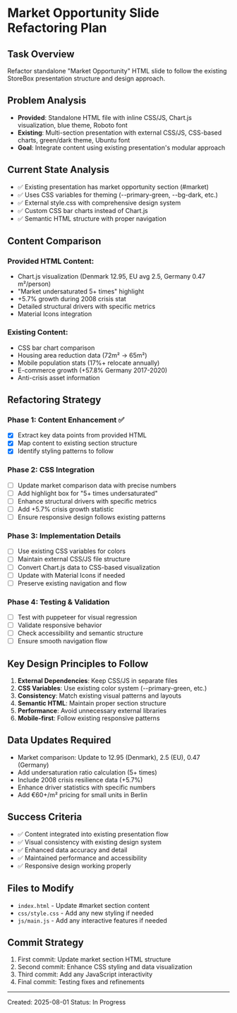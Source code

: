 # Market Opportunity Slide Refactoring Plan

## Task Overview
Refactor standalone "Market Opportunity" HTML slide to follow the existing StoreBox presentation structure and design approach.

## Problem Analysis
- **Provided**: Standalone HTML file with inline CSS/JS, Chart.js visualization, blue theme, Roboto font
- **Existing**: Multi-section presentation with external CSS/JS, CSS-based charts, green/dark theme, Ubuntu font
- **Goal**: Integrate content using existing presentation's modular approach

## Current State Analysis
- ✅ Existing presentation has market opportunity section (#market) 
- ✅ Uses CSS variables for theming (--primary-green, --bg-dark, etc.)
- ✅ External style.css with comprehensive design system
- ✅ Custom CSS bar charts instead of Chart.js
- ✅ Semantic HTML structure with proper navigation

## Content Comparison
### Provided HTML Content:
- Chart.js visualization (Denmark 12.95, EU avg 2.5, Germany 0.47 m²/person)
- "Market undersaturated 5+ times" highlight
- +5.7% growth during 2008 crisis stat
- Detailed structural drivers with specific metrics
- Material Icons integration

### Existing Content:
- CSS bar chart comparison
- Housing area reduction data (72m² → 65m²)
- Mobile population stats (17%+ relocate annually)
- E-commerce growth (+57.8% Germany 2017-2020)
- Anti-crisis asset information

## Refactoring Strategy

### Phase 1: Content Enhancement ✅
- [x] Extract key data points from provided HTML
- [x] Map content to existing section structure
- [x] Identify styling patterns to follow

### Phase 2: CSS Integration 
- [ ] Update market comparison data with precise numbers
- [ ] Add highlight box for "5+ times undersaturated" 
- [ ] Enhance structural drivers with specific metrics
- [ ] Add +5.7% crisis growth statistic
- [ ] Ensure responsive design follows existing patterns

### Phase 3: Implementation Details
- [ ] Use existing CSS variables for colors
- [ ] Maintain external CSS/JS file structure
- [ ] Convert Chart.js data to CSS-based visualization
- [ ] Update with Material Icons if needed
- [ ] Preserve existing navigation and flow

### Phase 4: Testing & Validation
- [ ] Test with puppeteer for visual regression
- [ ] Validate responsive behavior
- [ ] Check accessibility and semantic structure
- [ ] Ensure smooth navigation flow

## Key Design Principles to Follow
1. **External Dependencies**: Keep CSS/JS in separate files
2. **CSS Variables**: Use existing color system (--primary-green, etc.)
3. **Consistency**: Match existing visual patterns and layouts  
4. **Semantic HTML**: Maintain proper section structure
5. **Performance**: Avoid unnecessary external libraries
6. **Mobile-first**: Follow existing responsive patterns

## Data Updates Required
- Market comparison: Update to 12.95 (Denmark), 2.5 (EU), 0.47 (Germany)
- Add undersaturation ratio calculation (5+ times)
- Include 2008 crisis resilience data (+5.7%)
- Enhance driver statistics with specific numbers
- Add €60+/m² pricing for small units in Berlin

## Success Criteria
- ✅ Content integrated into existing presentation flow
- ✅ Visual consistency with existing design system
- ✅ Enhanced data accuracy and detail
- ✅ Maintained performance and accessibility
- ✅ Responsive design working properly

## Files to Modify
- `index.html` - Update #market section content
- `css/style.css` - Add any new styling if needed
- `js/main.js` - Add any interactive features if needed

## Commit Strategy
1. First commit: Update market section HTML structure
2. Second commit: Enhance CSS styling and data visualization  
3. Third commit: Add any JavaScript interactivity
4. Final commit: Testing fixes and refinements

---
Created: 2025-08-01
Status: In Progress